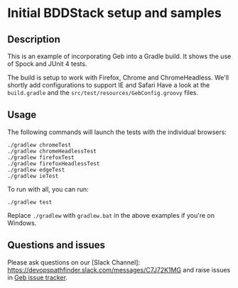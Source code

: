 # Initial BDDStack setup and samples

## Description

This is an example of incorporating Geb into a Gradle build. It shows the use of Spock and JUnit 4 tests.

The build is setup to work with Firefox, Chrome and ChromeHeadless. We'll shortly add configurations to support IE and Safari Have a look at the `build.gradle` and the `src/test/resources/GebConfig.groovy` files.

## Usage

The following commands will launch the tests with the individual browsers:

    ./gradlew chromeTest
    ./gradlew chromeHeadlessTest
    ./gradlew firefoxTest
    ./gradlew firefoxHeadlessTest
    ./gradlew edgeTest
    ./gradlew ieTest
    
To run with all, you can run:

    ./gradlew test

Replace `./gradlew` with `gradlew.bat` in the above examples if you're on Windows.

## Questions and issues

Please ask questions on our [Slack Channel]: https://devopspathfinder.slack.com/messages/C7J72K1MG and raise issues in [Geb issue tracker][issue_tracker].

[issue_tracker]: https://github.com/rstens/BDDStack/issues/issues
